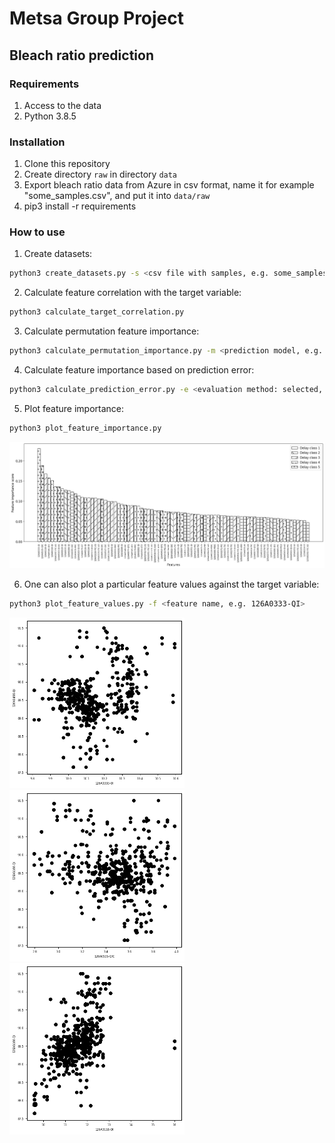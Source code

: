 # Metsa Group Project

## Bleach ratio prediction

### Requirements

1. Access to the data
2. Python 3.8.5

### Installation

1. Clone this repository
2. Create directory ```raw``` in directory ```data```
3. Export bleach ratio data from Azure in csv format, name it for example "some_samples.csv", and put it into ```data/raw```
4. pip3 install -r requirements

### How to use

1. Create datasets:

```bash
python3 create_datasets.py -s <csv file with samples, e.g. some_samples.csv>
```

2. Calculate feature correlation with the target variable:

```bash
python3 calculate_target_correlation.py
```

3. Calculate permutation feature importance:

```bash
python3 calculate_permutation_importance.py -m <prediction model, e.g. cnn> -l <model layer sizes, e.g. 2048 2048>
```

4. Calculate feature importance based on prediction error:

```bash
python3 calculate_prediction_error.py -e <evaluation method: selected, not-selected or permuted> -m <prediction model, e.g. cnn> -l <model layer sizes, e.g. 2048 2048>
```

5. Plot feature importance:

```bash
python3 plot_feature_importance.py
```
<img src="figures/predict_bleach_ratio/features_ranked.png" width="800"/>

6. One can also plot a particular feature values against the target variable:

```bash
python3 plot_feature_values.py -f <feature name, e.g. 126A0333-QI>
```
<img src="figures/predict_bleach_ratio/126A0333-QI_vs_126A0466-QI.png" width="280"/> <img src="figures/predict_bleach_ratio/126A0535-QIC_vs_126A0466-QI.png" width="280"/> <img src="figures/predict_bleach_ratio/126A0118-QI_vs_126A0466-QI.png" width="280"/> 
